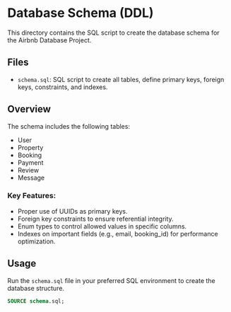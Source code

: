 # Database Schema (DDL)

This directory contains the SQL script to create the database schema for the Airbnb Database Project.

## Files
- `schema.sql`: SQL script to create all tables, define primary keys, foreign keys, constraints, and indexes.

## Overview
The schema includes the following tables:
- User
- Property
- Booking
- Payment
- Review
- Message

### Key Features:
- Proper use of UUIDs as primary keys.
- Foreign key constraints to ensure referential integrity.
- Enum types to control allowed values in specific columns.
- Indexes on important fields (e.g., email, booking_id) for performance optimization.

## Usage
Run the `schema.sql` file in your preferred SQL environment to create the database structure.

```sql
SOURCE schema.sql;